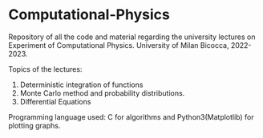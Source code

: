 # Computational-Physics
Repository of all the code and material regarding the university lectures on Experiment of Computational Physics. University of Milan Bicocca, 2022-2023.

Topics of the lectures:

1. Deterministic integration of functions
2. Monte Carlo method and probability distributions. 
3. Differential Equations


Programming language used: C for algorithms and Python3(Matplotlib) for plotting graphs.
